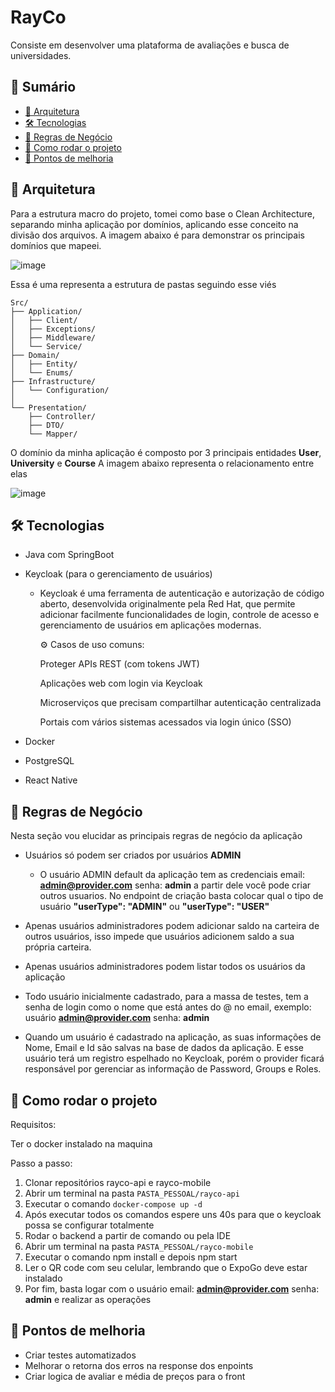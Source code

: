 # RayCo

Consiste em desenvolver uma plataforma de avaliações e busca de universidades.

## 📑 Sumário

- [🧱 Arquitetura](#arquitetura)
- [🛠️ Tecnologias](#tecnologias)
- [📌 Regras de Negócio](#regras-de-negocio)
- [🚀 Como rodar o projeto](#como-rodar-o-projeto)
- [🔧 Pontos de melhoria](#pontos-de-melhoria)

<a id="arquitetura"></a>
## 🧱 Arquitetura
  Para a estrutura macro do projeto,  tomei como base o Clean Architecture, separando minha aplicação por 
  domínios, aplicando esse conceito na divisão dos arquivos. A imagem abaixo é para demonstrar os principais
  domínios que mapeei.

![image](https://github.com/user-attachments/assets/187380f1-372f-4db3-8783-3befa890d815)

Essa é uma representa a estrutura de pastas seguindo esse viés 
```text
Src/
├── Application/
│   ├── Client/
│   ├── Exceptions/
│   ├── Middleware/
│   └── Service/
├── Domain/
│   ├── Entity/
│   └── Enums/
├── Infrastructure/
│   └── Configuration/
│      
└── Presentation/
    ├── Controller/
    ├── DTO/
    └── Mapper/
```
  
O domínio da minha aplicação é composto por 3 principais entidades **User**, **University** e **Course**
A imagem abaixo representa o relacionamento entre elas

![image](https://github.com/user-attachments/assets/97ff11dd-2a41-43a3-9d50-50a5deb9d69b)

<a id="tecnologias"></a>
## 🛠️ Tecnologias
- Java com SpringBoot
- Keycloak (para o gerenciamento de usuários)

  - Keycloak é uma ferramenta de autenticação e autorização de código aberto, desenvolvida
    originalmente pela Red Hat, que permite adicionar facilmente funcionalidades de login,
    controle de acesso e gerenciamento de usuários em aplicações modernas.

    ⚙️ Casos de uso comuns:

    Proteger APIs REST (com tokens JWT)

    Aplicações web com login via Keycloak

    Microserviços que precisam compartilhar autenticação centralizada

    Portais com vários sistemas acessados via login único (SSO)
- Docker
- PostgreSQL
- React Native
<a id="regras-de-negocio"></a>
## 📌 Regras de Negócio
Nesta seção vou elucidar as principais regras de negócio da aplicação
- Usuários só podem ser criados por usuários **ADMIN**
  - O usuário ADMIN default da aplicação tem as credenciais email: **admin@provider.com** senha: **admin**
    a partir dele você pode criar outros usuarios. No endpoint de criação basta colocar qual o tipo de usuário
    **"userType": "ADMIN"** ou **"userType": "USER"**
    
- Apenas usuários administradores podem adicionar saldo na carteira de outros usuários,
  isso impede que usuários adicionem saldo a sua própria carteira.
  
- Apenas usuários administradores podem listar todos os usuários da aplicação

- Todo usuário inicialmente cadastrado, para a massa de testes, tem a senha de login
como o nome que está antes do @ no email, exemplo: usuário **admin@provider.com** senha: **admin**

- Quando um usuário é cadastrado na aplicação, as suas informações de Nome, Email e Id são salvas na base de dados da aplicação.
  E esse usuário terá um registro espelhado no Keycloak, porém o provider ficará responsável por gerenciar as informação de
  Password, Groups e Roles. 
  
<a id="como-rodar-o-projeto"></a>
## 🚀 Como rodar o projeto
Requisitos:
  
  Ter o docker instalado na maquina

Passo a passo:

1. Clonar repositórios rayco-api e rayco-mobile
2. Abrir um terminal na pasta `PASTA_PESSOAL/rayco-api`
3. Executar o comando `docker-compose up -d`
4. Após executar todos os comandos espere uns 40s para que o keycloak possa se configurar totalmente
5. Rodar o backend a partir de comando ou pela IDE
6. Abrir um terminal na pasta `PASTA_PESSOAL/rayco-mobile`
7. Executar o comando npm install e depois npm start
8. Ler o QR code com seu celular, lembrando que o ExpoGo deve estar instalado
9. Por fim, basta logar com o usuário email: **admin@provider.com** senha: **admin** e realizar as operações

<a id="pontos-de-melhoria"></a>
## 🔧 Pontos de melhoria
- Criar testes automatizados
- Melhorar o retorna dos erros na response dos enpoints
- Criar logica de avaliar e média de preços para o front
